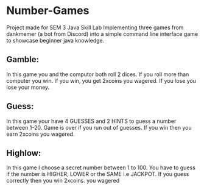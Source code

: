 # Number-Games
Project made for SEM 3 Java Skill Lab
Implementing three games from dankmemer (a bot from Discord) into a simple command line interface game to showcase beginner java knowledge.
## Gamble:
In this game you and the computor both roll 2 dices. If you roll more than computer you win. If you win, you get 2xcoins you wagered. If you lose you lose your money.
## Guess:
In this game your have 4 GUESSES and 2 HINTS to guess a number between 1-20. Game is over if you run out of guesses. If you win then you earn 2xcoins you wagered.
## Highlow:
In this game I choose a secret number between 1 to 100. You have to guess if the number is HIGHER, LOWER or the SAME i.e JACKPOT. If you guess correctly then you win 2xcoins. you wagered
